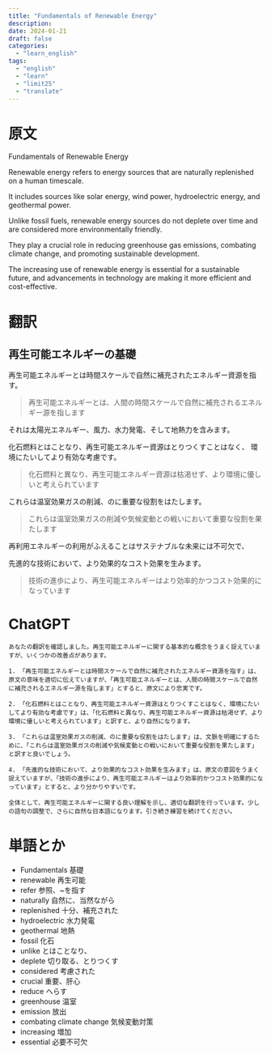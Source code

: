 ```yaml
---
title: "Fundamentals of Renewable Energy"
description:
date: 2024-01-21
draft: false
categories:
  - "learn_english"
tags:
  - "english"
  - "learn"
  - "limit25"
  - "translate"
---
```


# 原文

Fundamentals of Renewable Energy

Renewable energy refers to energy sources that are naturally replenished on a human timescale.

It includes sources like solar energy, wind power, hydroelectric energy, and geothermal power.

Unlike fossil fuels,
renewable energy sources do not deplete over time and are considered more environmentally friendly.

They play a crucial role in reducing greenhouse gas emissions, combating climate change,
and promoting sustainable development.

The increasing use of renewable energy is essential for a sustainable future,
and advancements in technology are making it more efficient and cost-effective.

# 翻訳

## 再生可能エネルギーの基礎

再生可能エネルギーとは時間スケールで自然に補充されたエネルギー資源を指す。

> 再生可能エネルギーとは、人間の時間スケールで自然に補充されるエネルギー源を指します

それは太陽光エネルギー、風力、水力発電、そして地熱力を含みます。

化石燃料とはことなり、再生可能エネルギー資源はとりつくすことはなく、
環境にたいしてより有効な考慮です。

> 化石燃料と異なり、再生可能エネルギー資源は枯渇せず、より環境に優しいと考えられています

これらは温室効果ガスの削減、のに重要な役割をはたします。

> これらは温室効果ガスの削減や気候変動との戦いにおいて重要な役割を果たします

再利用エネルギーの利用がふえることはサステナブルな未来には不可欠で、

先進的な技術において、より効果的なコスト効果を生みます。

> 技術の進歩により、再生可能エネルギーはより効率的かつコスト効果的になっています

# ChatGPT

```
あなたの翻訳を確認しました。再生可能エネルギーに関する基本的な概念をうまく捉えていますが、いくつかの改善点があります。

1. 「再生可能エネルギーとは時間スケールで自然に補充されたエネルギー資源を指す」は、原文の意味を適切に伝えていますが、「再生可能エネルギーとは、人間の時間スケールで自然に補充されるエネルギー源を指します」とすると、原文により忠実です。

2. 「化石燃料とはことなり、再生可能エネルギー資源はとりつくすことはなく、環境にたいしてより有効な考慮です」は、「化石燃料と異なり、再生可能エネルギー資源は枯渇せず、より環境に優しいと考えられています」と訳すと、より自然になります。

3. 「これらは温室効果ガスの削減、のに重要な役割をはたします」は、文脈を明確にするために、「これらは温室効果ガスの削減や気候変動との戦いにおいて重要な役割を果たします」と訳すと良いでしょう。

4. 「先進的な技術において、より効果的なコスト効果を生みます」は、原文の意図をうまく捉えていますが、「技術の進歩により、再生可能エネルギーはより効率的かつコスト効果的になっています」とすると、より分かりやすいです。

全体として、再生可能エネルギーに関する良い理解を示し、適切な翻訳を行っています。少しの語句の調整で、さらに自然な日本語になります。引き続き練習を続けてください。
```

# 単語とか

- Fundamentals 基礎
- renewable 再生可能
- refer 参照、~を指す
- naturally 自然に、当然ながら
- replenished 十分、補充された
- hydroelectric 水力発電
- geothermal 地熱
- fossil 化石
- unlike とはことなり、
- deplete 切り取る、とりつくす
- considered 考慮された
- crucial 重要、肝心
- reduce へらす
- greenhouse 温室
- emission 放出
- combating climate change 気候変動対策
- increasing 増加
- essential 必要不可欠
